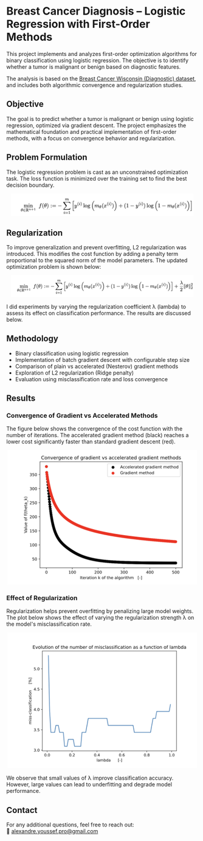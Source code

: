 # Breast Cancer Diagnosis – Logistic Regression with First-Order Methods

This project implements and analyzes first-order optimization algorithms for binary classification using logistic regression. The objective is to identify whether a tumor is malignant or benign based on diagnostic features.

The analysis is based on the [Breast Cancer Wisconsin (Diagnostic) dataset](https://archive.ics.uci.edu/dataset/17/breast+cancer+wisconsin+diagnostic), and includes both algorithmic convergence and regularization studies.

## Objective

The goal is to predict whether a tumor is malignant or benign using logistic regression, optimized via gradient descent. The project emphasizes the mathematical foundation and practical implementation of first-order methods, with a focus on convergence behavior and regularization.

## Problem Formulation

The logistic regression problem is cast as an unconstrained optimization task. The loss function is minimized over the training set to find the best decision boundary.

<p align="center">
  <img src="Problem.png" alt="Logistic Regression Objective Function" width="480"/>
</p>

## Regularization

To improve generalization and prevent overfitting, L2 regularization was introduced. This modifies the cost function by adding a penalty term proportional to the squared norm of the model parameters. The updated optimization problem is shown below:

<p align="center">
  <img src="RegularizedProblem.png" alt="Regularized Logistic Regression Objective" width="480"/>
</p>

I did experiments by varying the regularization coefficient λ (lambda) to assess its effect on classification performance. The results are discussed below.

## Methodology

- Binary classification using logistic regression
- Implementation of batch gradient descent with configurable step size
- Comparison of plain vs accelerated (Nesterov) gradient methods
- Exploration of L2 regularization (Ridge penalty)
- Evaluation using misclassification rate and loss convergence

## Results

### Convergence of Gradient vs Accelerated Methods

The figure below shows the convergence of the cost function with the number of iterations. The accelerated gradient method (black) reaches a lower cost significantly faster than standard gradient descent (red).

<p align="center">
  <img src="Convergence-study.png" alt="Convergence Plot" width="500"/>
</p>

### Effect of Regularization

Regularization helps prevent overfitting by penalizing large model weights. The plot below shows the effect of varying the regularization strength λ on the model's misclassification rate.

<p align="center">
  <img src="Regularization-effect.png" alt="Regularization Plot" width="500"/>
</p>

We observe that small values of λ improve classification accuracy. However, large values can lead to underfitting and degrade model performance.

## Contact

For any additional questions, feel free to reach out:  
📧 alexandre.youssef.pro@gmail.com
